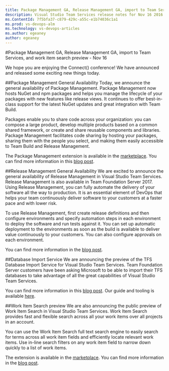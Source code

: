 ```yaml
---
title: Package Management GA, Release Management GA, import to Team Services, and work item search preview - Nov 16
description: Visual Studio Team Services release notes for Nov 16 2016
ms.ContentId: 7f5bfa37-c879-429c-a55c-e1b74036c1a1
ms.prod: vs-devops-alm
ms.technology: vs-devops-articles
ms.author: egeaney
author: egeaney
---
```


#Package Management GA, Release Management GA, import to Team Services, and work item search preview - Nov 16

We hope you are enjoying the Connect() conference! We have announced and released some exciting new things today.

##Package Management General Availability
Today, we announce the general availability of Package Management. Package Management now hosts NuGet and npm packages and helps you manage the lifecycle of your packages with new features like release views. It continues to offer best-in-class support for the latest NuGet updates and great integration with Team Build.

Packages enable you to share code across your organization: you can compose a large product, develop multiple products based on a common shared framework, or create and share reusable components and libraries. Package Management facilitates code sharing by hosting your packages, sharing them with the people you select, and making them easily accessible to Team Build and Release Management.

The Package Management extension is available in the [marketplace](https://marketplace.visualstudio.com/items?itemName=ms.feed). You can find more information in this [blog post](https://blogs.msdn.microsoft.com/visualstudioalm/2016/11/16/package-management-ga-nuget-npm-more/).

##Release Management General Availability
We are excited to announce the general availability of Release Management in Visual Studio Team Services. Release Management is also available in Team Foundation Server 2017. Using Release Management, you can fully automate the delivery of your software all the way to production. It is an essential element of DevOps that helps your team continuously deliver software to your customers at a faster pace and with lower risk.

To use Release Management, first create release definitions and then configure environments and specify automation steps in each environment to deploy the software and run tests against it. You can set up automatic deployment to the environments as soon as the build is available to deliver value continuously to your customers. You can also configure approvals on each environment. 

You can find more information in the [blog post](https://blogs.msdn.microsoft.com/visualstudioalm/2016/11/16/announcing-general-availability-of-release-management/).

##Database Import Service
We are announcing the preview of the TFS Database Import Service for Visual Studio Team Services. Team Foundation Server customers have been asking Microsoft to be able to import their TFS databases to take advantage of all the great capabilities of Visual Studio Team Services.

You can find more information in this [blog post](https://blogs.msdn.microsoft.com/visualstudioalm/2016/11/16/import-your-tfs-database-into-visual-studio-team-services/). Our guide and tooling is available [here](https://aka.ms/TFSImportData).

##Work Item Search preview
We are also announcing the public preview of Work Item Search in Visual Studio Team Services. Work Item Search provides fast and flexible search across all your work items over all projects in an account. 

You can use the Work Item Search full text search engine to easily search for terms across all work item fields and efficiently locate relevant work items. Use in-line search filters on any work item field to narrow down quickly to a list of work items. 

The extension is available in the [marketplace](https://marketplace.visualstudio.com/items?itemName=ms.vss-workitem-search). You can find more information in the [blog post](https://blogs.msdn.microsoft.com/visualstudioalm/2016/11/16/announcing-public-preview-for-work-item-search/).
